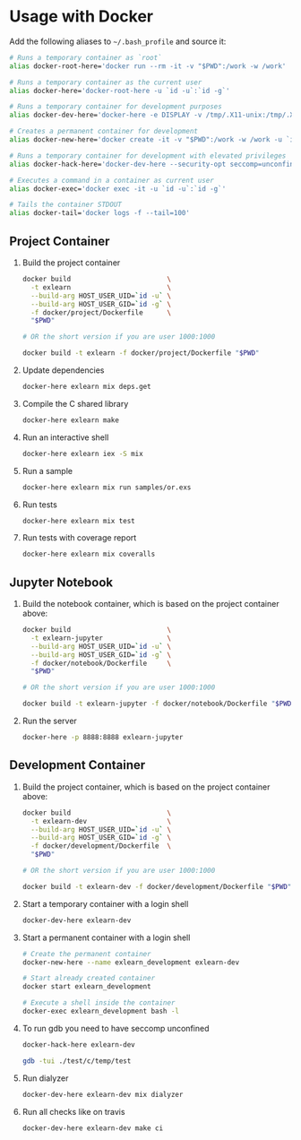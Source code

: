 # Usage with Docker

Add the following aliases to `~/.bash_profile` and source it:
```bash
# Runs a temporary container as `root`
alias docker-root-here='docker run --rm -it -v "$PWD":/work -w /work'

# Runs a temporary container as the current user
alias docker-here='docker-root-here -u `id -u`:`id -g`'

# Runs a temporary container for development purposes
alias docker-dev-here='docker-here -e DISPLAY -v /tmp/.X11-unix:/tmp/.X11-unix -v "$HOME"/.bash_profile:/home/notroot/.bash_profile -v "$HOME"/.globalrc:/home/notroot/.globalrc -v "$HOME"/.spacemacs:/home/notroot/.spacemacs -v "$HOME"/Sources:/home/notroot/Sources:ro -v "$HOME"/.emacs.d.debian:/home/notroot/.emacs.d'

# Creates a permanent container for development
alias docker-new-here='docker create -it -v "$PWD":/work -w /work -u `id -u`:`id -g` -e DISPLAY -v /tmp/.X11-unix:/tmp/.X11-unix -v "$HOME"/.bash_profile:/home/notroot/.bash_profile -v "$HOME"/.globalrc:/home/notroot/.globalrc -v "$HOME"/.spacemacs:/home/notroot/.spacemacs -v "$HOME"/Sources:/home/notroot/Sources:ro -v "$HOME"/.emacs.d.debian:/home/notroot/.emacs.d'

# Runs a temporary container for development with elevated privileges
alias docker-hack-here='docker-dev-here --security-opt seccomp=unconfined'

# Executes a command in a container as current user
alias docker-exec='docker exec -it -u `id -u`:`id -g`'

# Tails the container STDOUT
alias docker-tail='docker logs -f --tail=100'
```

## Project Container

1. Build the project container
    ```bash
    docker build                        \
      -t exlearn                        \
      --build-arg HOST_USER_UID=`id -u` \
      --build-arg HOST_USER_GID=`id -g` \
      -f docker/project/Dockerfile      \
      "$PWD"

    # OR the short version if you are user 1000:1000

    docker build -t exlearn -f docker/project/Dockerfile "$PWD"
    ```

2. Update dependencies
    ```bash
    docker-here exlearn mix deps.get
    ```

3. Compile the C shared library
    ```bash
    docker-here exlearn make
    ```

4. Run an interactive shell
    ```bash
    docker-here exlearn iex -S mix
    ```

5. Run a sample
    ```bash
    docker-here exlearn mix run samples/or.exs
    ```

6. Run tests
    ```bash
    docker-here exlearn mix test
    ```

7. Run tests with coverage report
    ```bash
    docker-here exlearn mix coveralls
    ```

## Jupyter Notebook

1. Build the notebook container, which is based on the project container above:
    ```bash
    docker build                        \
      -t exlearn-jupyter                \
      --build-arg HOST_USER_UID=`id -u` \
      --build-arg HOST_USER_GID=`id -g` \
      -f docker/notebook/Dockerfile     \
      "$PWD"

    # OR the short version if you are user 1000:1000

    docker build -t exlearn-jupyter -f docker/notebook/Dockerfile "$PWD"
    ```

2. Run the server
    ```bash
    docker-here -p 8888:8888 exlearn-jupyter
    ```

## Development Container

1. Build the project container, which is based on the project container above:
    ```bash
    docker build                        \
      -t exlearn-dev                    \
      --build-arg HOST_USER_UID=`id -u` \
      --build-arg HOST_USER_GID=`id -g` \
      -f docker/development/Dockerfile  \
      "$PWD"

    # OR the short version if you are user 1000:1000

    docker build -t exlearn-dev -f docker/development/Dockerfile "$PWD"
    ```

2. Start a temporary container with a login shell
    ```bash
    docker-dev-here exlearn-dev
    ```

3. Start a permanent container with a login shell
    ```bash
    # Create the permanent container
    docker-new-here --name exlearn_development exlearn-dev

    # Start already created container
    docker start exlearn_development

    # Execute a shell inside the container
    docker-exec exlearn_development bash -l
    ```

4. To run gdb you need to have seccomp unconfined
    ```bash
    docker-hack-here exlearn-dev

    gdb -tui ./test/c/temp/test
    ```

5. Run dialyzer
    ```bash
    docker-dev-here exlearn-dev mix dialyzer
    ```

6. Run all checks like on travis
    ```bash
    docker-dev-here exlearn-dev make ci
    ```
